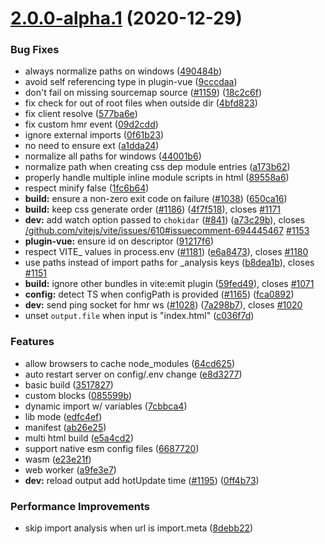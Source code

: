# [2.0.0-alpha.1](https://github.com/vitejs/vite/compare/v1.0.0-rc.13...v2.0.0-alpha.1) (2020-12-29)


### Bug Fixes

* always normalize paths on windows ([490484b](https://github.com/vitejs/vite/commit/490484bb44f8bb7d1fc4172445c2b896a60a68b3))
* avoid self referencing type in plugin-vue ([9cccdaa](https://github.com/vitejs/vite/commit/9cccdaa0935ca664c8a709a89ebd1f2216565546))
* don't fail on missing sourcemap source ([#1159](https://github.com/vitejs/vite/issues/1159)) ([18c2c6f](https://github.com/vitejs/vite/commit/18c2c6fc74862ff07c33cad798002e242acfc195))
* fix check for out of root files when outside dir ([4bfd823](https://github.com/vitejs/vite/commit/4bfd82393a2b0a8f4c9da900ce3d6959a5b06469))
* fix client resolve ([577ba6e](https://github.com/vitejs/vite/commit/577ba6e19a09e4625346eff33d3fc0139788129e))
* fix custom hmr event ([09d2cdd](https://github.com/vitejs/vite/commit/09d2cdd05f75f3fa74e5b2205e4684b3b7d09a0e))
* ignore external imports ([0f61b23](https://github.com/vitejs/vite/commit/0f61b23d65df07a5ba575f17c2d128fd72d1d825))
* no need to ensure ext ([a1dda24](https://github.com/vitejs/vite/commit/a1dda24f8bba795ec5745ac3b671916c00c16cde))
* normalize all paths for windows ([44001b6](https://github.com/vitejs/vite/commit/44001b65785f92828367fa44e9c738fc9f1ac662))
* normalize path when creating css dep module entries ([a173b62](https://github.com/vitejs/vite/commit/a173b62d2cccd4e6ac5ef5066e2d4ba8c9967a69))
* properly handle multiple inline module scripts in html ([89558a6](https://github.com/vitejs/vite/commit/89558a635d68de74f9e68e92759892d9db032252))
* respect minify false ([1fc6b64](https://github.com/vitejs/vite/commit/1fc6b6459f342c62224c4f5e487d35aa19b889dc))
* **build:** ensure a non-zero exit code on failure ([#1038](https://github.com/vitejs/vite/issues/1038)) ([650ca16](https://github.com/vitejs/vite/commit/650ca16fef050da87cb6a2a883fd9a43536326d5))
* **build:** keep css generate order ([#1186](https://github.com/vitejs/vite/issues/1186)) ([4f7f518](https://github.com/vitejs/vite/commit/4f7f51820cb627d3354c914b00e699ad2d5ad1c6)), closes [#1171](https://github.com/vitejs/vite/issues/1171)
* **dev:** add  watch option passed to `chokidar` ([#841](https://github.com/vitejs/vite/issues/841)) ([a73c29b](https://github.com/vitejs/vite/commit/a73c29b18a78103ee45099aca685ad1dfec9baf5)), closes [/github.com/vitejs/vite/issues/610#issuecomment-694445467](https://github.com//github.com/vitejs/vite/issues/610/issues/issuecomment-694445467) [#1153](https://github.com/vitejs/vite/issues/1153)
* **plugin-vue:** ensure id on descriptor ([91217f6](https://github.com/vitejs/vite/commit/91217f6d968485303e71128bb79ad4400b9b4412))
* respect VITE_ values in process.env ([#1181](https://github.com/vitejs/vite/issues/1181)) ([e6a8473](https://github.com/vitejs/vite/commit/e6a847336c286cb2795565e7c07d5e1bb64926a8)), closes [#1180](https://github.com/vitejs/vite/issues/1180)
* use paths instead of import paths for _analysis keys ([b8dea1b](https://github.com/vitejs/vite/commit/b8dea1b85fb17707d3bc6919d954b9ae32e4dfdf)), closes [#1151](https://github.com/vitejs/vite/issues/1151)
* **build:** ignore other bundles in vite:emit plugin ([59fed49](https://github.com/vitejs/vite/commit/59fed49e511789d8dcc1036019113c08e0ef2049)), closes [#1071](https://github.com/vitejs/vite/issues/1071)
* **config:** detect TS when configPath is provided ([#1165](https://github.com/vitejs/vite/issues/1165)) ([fca0892](https://github.com/vitejs/vite/commit/fca0892395a7aaaf9393a16708af79225a0608d6))
* **dev:** send ping socket for hmr ws ([#1028](https://github.com/vitejs/vite/issues/1028)) ([7a298b7](https://github.com/vitejs/vite/commit/7a298b7812b2ba104c48eee73cd957de09012427)), closes [#1020](https://github.com/vitejs/vite/issues/1020)
* unset `output.file` when input is "index.html" ([c036f7d](https://github.com/vitejs/vite/commit/c036f7d561a87b714cf3bbfc670eb05eddf1b274))


### Features

* allow browsers to cache node_modules ([64cd625](https://github.com/vitejs/vite/commit/64cd625aa11540143c64d2ee5afc912af74e1285))
* auto restart server on config/.env change ([e8d3277](https://github.com/vitejs/vite/commit/e8d32773059d66636f0b111d3186fa6c91fd9405))
* basic build ([3517827](https://github.com/vitejs/vite/commit/3517827ed94f2e5cdf7a64c1a535d4b1a001d7d7))
* custom blocks ([085599b](https://github.com/vitejs/vite/commit/085599b242c58eefc88db3135dad210a0250483f))
* dynamic import w/ variables ([7cbbca4](https://github.com/vitejs/vite/commit/7cbbca4a939e9b78427a96a19e40473b4fd4ccea))
* lib mode ([edfc4ef](https://github.com/vitejs/vite/commit/edfc4ef212dafa314a681928875d5b8bd29f9d95))
* manifest ([ab26e25](https://github.com/vitejs/vite/commit/ab26e258ead697e6128d8ab6046bf48933be6eb6))
* multi html build ([e5a4cd2](https://github.com/vitejs/vite/commit/e5a4cd286e8c8e3ef58fad2a7605bacdb61ba480))
* support native esm config files ([6687720](https://github.com/vitejs/vite/commit/6687720a39a25838e51c24c9bdbad32bd2b9ce4d))
* wasm ([e23e21f](https://github.com/vitejs/vite/commit/e23e21f5168c3761c5cb192d4201c97bb4b57d59))
* web worker ([a9fe3e7](https://github.com/vitejs/vite/commit/a9fe3e7de7e871400b1df6cce80cb52d1f5c0a94))
* **dev:** reload output add hotUpdate time ([#1195](https://github.com/vitejs/vite/issues/1195)) ([0ff4b73](https://github.com/vitejs/vite/commit/0ff4b73a60a610dd398fb45f6391c3aa8caa76dc))


### Performance Improvements

* skip import analysis when url is import.meta ([8debb22](https://github.com/vitejs/vite/commit/8debb22a3c3d8d534fe11ccadf07024011a313b4))



